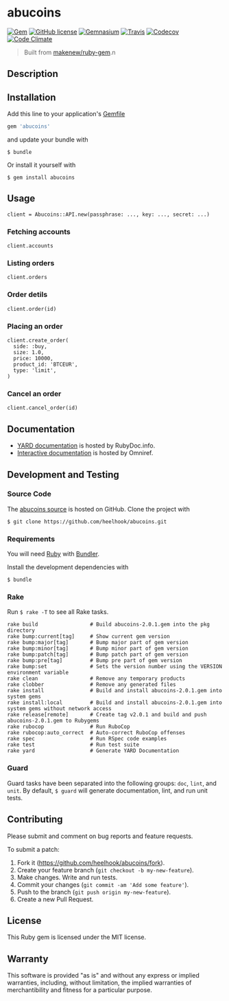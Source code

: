 # abucoins

[![Gem](https://img.shields.io/gem/v/abucoins.svg)](https://rubygems.org/gems/abucoins)
[![GitHub license](https://img.shields.io/github/license/heelhook/abucoins.svg)](./LICENSE.txt)
[![Gemnasium](https://img.shields.io/gemnasium/heelhook/abucoins.svg)](https://gemnasium.com/heelhook/abucoins)
[![Travis](https://img.shields.io/travis/heelhook/abucoins.svg)](https://travis-ci.org/heelhook/abucoins)
[![Codecov](https://img.shields.io/codecov/c/github/heelhook/abucoins.svg)](https://codecov.io/github/heelhook/abucoins)
[![Code Climate](https://img.shields.io/codeclimate/github/heelhook/abucoins.svg)](https://codeclimate.com/github/heelhook/abucoins)

> Built from [makenew/ruby-gem](https://github.com/makenew/ruby-gem).n
## Description


## Installation

Add this line to your application's [Gemfile][Bundler]

```ruby
gem 'abucoins'
```

and update your bundle with

```
$ bundle
```

Or install it yourself with

```
$ gem install abucoins
```

[Bundler]: http://bundler.io/

## Usage

```
client = Abucoins::API.new(passphrase: ..., key: ..., secret: ...)
```

### Fetching accounts

```
client.accounts
```

### Listing orders

```
client.orders
```

### Order detils

```
client.order(id)
```

### Placing an order

```
client.create_order(
  side: :buy,
  size: 1.0,
  price: 10000,
  product_id: 'BTCEUR',
  type: 'limit',
)
```

### Cancel an order

```
client.cancel_order(id)
```

## Documentation

- [YARD documentation][RubyDoc] is hosted by RubyDoc.info.
- [Interactive documentation][Omniref] is hosted by Omniref.

[RubyDoc]: http://www.rubydoc.info/gems/abucoins
[Omniref]: https://www.omniref.com/ruby/gems/abucoins

## Development and Testing

### Source Code

The [abucoins source] is hosted on GitHub.
Clone the project with

```
$ git clone https://github.com/heelhook/abucoins.git
```

[abucoins source]: https://github.com/heelhook/abucoins

### Requirements

You will need [Ruby] with [Bundler].

Install the development dependencies with

```
$ bundle
```

[Bundler]: http://bundler.io/
[Ruby]: https://www.ruby-lang.org/

### Rake

Run `$ rake -T` to see all Rake tasks.

```
rake build                 # Build abucoins-2.0.1.gem into the pkg directory
rake bump:current[tag]     # Show current gem version
rake bump:major[tag]       # Bump major part of gem version
rake bump:minor[tag]       # Bump minor part of gem version
rake bump:patch[tag]       # Bump patch part of gem version
rake bump:pre[tag]         # Bump pre part of gem version
rake bump:set              # Sets the version number using the VERSION environment variable
rake clean                 # Remove any temporary products
rake clobber               # Remove any generated files
rake install               # Build and install abucoins-2.0.1.gem into system gems
rake install:local         # Build and install abucoins-2.0.1.gem into system gems without network access
rake release[remote]       # Create tag v2.0.1 and build and push abucoins-2.0.1.gem to Rubygems
rake rubocop               # Run RuboCop
rake rubocop:auto_correct  # Auto-correct RuboCop offenses
rake spec                  # Run RSpec code examples
rake test                  # Run test suite
rake yard                  # Generate YARD Documentation
```

### Guard

Guard tasks have been separated into the following groups:
`doc`, `lint`, and `unit`.
By default, `$ guard` will generate documentation, lint, and run unit tests.

## Contributing

Please submit and comment on bug reports and feature requests.

To submit a patch:

1. Fork it (https://github.com/heelhook/abucoins/fork).
2. Create your feature branch (`git checkout -b my-new-feature`).
3. Make changes. Write and run tests.
4. Commit your changes (`git commit -am 'Add some feature'`).
5. Push to the branch (`git push origin my-new-feature`).
6. Create a new Pull Request.

## License

This Ruby gem is licensed under the MIT license.

## Warranty

This software is provided "as is" and without any express or
implied warranties, including, without limitation, the implied
warranties of merchantibility and fitness for a particular
purpose.
